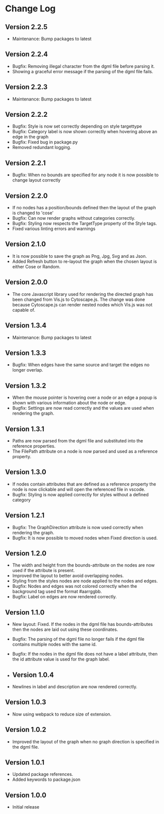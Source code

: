# Change Log

## Version 2.2.5

- Maintenance: Bump packages to latest

## Version 2.2.4

- Bugfix: Removing illegal character from the dgml file before parsing it.
- Showing a graceful error message if the parsing of the dgml file fails.

## Version 2.2.3

- Maintenance: Bump packages to latest

## Version 2.2.2

- Bugfix: Style is now set correctly depending on style targettype
- Bugfix: Category label is now shown correctly when hovering above an edge in the graph
- Bugfix: Fixed bug in package.py
- Removed redundant logging.

## Version 2.2.1

- Bugfix: When no bounds are specified for any node it is now possible to change layout correctly

## Version 2.2.0

- If no nodes has a position/bounds defined then the layout of the graph is changed to 'cose'
- Bugfix: Can now render graphs without categories correctly.
- Bugfix: Styling now respects the TargetType property of the Style tags.
- Fixed various linting errors and warnings

## Version 2.1.0

- It is now possible to save the graph as Png, Jpg, Svg and as Json.
- Added Refresh button to re-layout the graph when the chosen layout is either Cose or Random.

## Version 2.0.0

- The core Javascript library used for rendering the directed graph has been changed from Vis.js to Cytoscape.js. The change was done because Cytoscape.js can render nested nodes which Vis.js was not capable of.

## Version 1.3.4

- Maintenance: Bump packages to latest

## Version 1.3.3

- Bugfix: When edges have the same source and target the edges no longer overlap.

## Version 1.3.2

- When the mouse pointer is hovering over a node or an edge a popup is shown with various information about the node or edge.
- Bugfix: Settings are now read correctly and the values are used when rendering the graph.

## Version 1.3.1

- Paths are now parsed from the dgml file and substituted into the reference properties.
- The FilePath attribute on a node is now parsed and used as a reference property.

## Version 1.3.0

- If nodes contain attributes that are defined as a reference property the node is now clickable and will open the referenced file in vscode.
- Bugfix: Styling is now applied correctly for styles without a defined category

## Version 1.2.1

- Bugfix: The GraphDirection attribute is now used correctly when rendering the graph.
- Bugfix: It is now possible to moved nodes when Fixed direction is used.

## Version 1.2.0

- The width and height from the bounds-attribute on the nodes are now used if the attribute is present.
- Improved the layout to better avoid overlapping nodes.
- Styling from the styles nodes are node applied to the nodes and edges.
- Bugfix: Nodes and edges was not colored correctly when the background tag used the format #aarrggbb.
- Bugfix: Label on edges are now rendered correctly.

## Version 1.1.0

- New layout: Fixed. If the nodes in the dgml file has bounds-attributes then the nodes are laid out using these coordinates.
- Bugfix: The parsing of the dgml file no longer fails if the dgml file contains multiple nodes with the same id.
- Bugfix: If the nodes in the dgml file does not have a label attribute, then the id attribute value is used for the graph label.

- ## Version 1.0.4

- Newlines in label and description are now rendered correctly.

## Version 1.0.3

- Now using webpack to reduce size of extension.

## Version 1.0.2

- Improved the layout of the graph when no graph direction is specified in the dgml file.

## Version 1.0.1

- Updated package references.
- Added keywords to package.json

## Version 1.0.0

- Initial release
